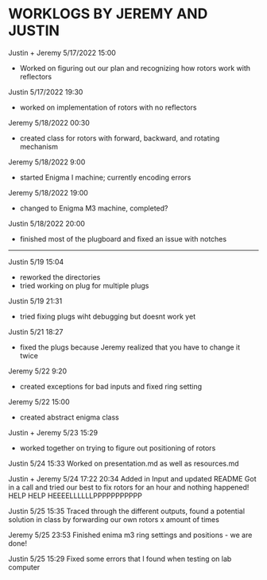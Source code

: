 # WORKLOGS BY JEREMY AND JUSTIN

Justin + Jeremy 5/17/2022 15:00
- Worked on figuring out our plan and recognizing how rotors work with reflectors

Justin 5/17/2022 19:30
- worked on implementation of rotors with no reflectors

Jeremy 5/18/2022 00:30
- created class for rotors with forward, backward, and rotating mechanism

Jeremy 5/18/2022 9:00
- started Enigma I machine; currently encoding errors

Jeremy 5/18/2022 19:00
- changed to Enigma M3 machine, completed?

Justin 5/18/2022 20:00
- finished most of the plugboard and fixed an issue with notches

---

Justin 5/19 15:04
- reworked the directories
- tried working on plug for multiple plugs

Justin 5/19 21:31
- tried fixing plugs wiht debugging but doesnt work yet

Justin 5/21 18:27
- fixed the plugs because Jeremy realized that you have to change it twice

Jeremy 5/22 9:20
- created exceptions for bad inputs and fixed ring setting

Jeremy 5/22 15:00
- created abstract enigma class

Justin + Jeremy 5/23 15:29
- worked together on trying to figure out positioning of rotors 

Justin 5/24 15:33
Worked on presentation.md as well as resources.md

Justin + Jeremy 5/24 17:22 20:34
Added in Input and updated README
Got in a call and tried our best to fix rotors for an hour and nothing happened!
HELP HELP HEEEELLLLLLPPPPPPPPPPP

Justin 5/25 15:35 
Traced through the different outputs, found a potential solution in class by forwarding our own rotors x amount of times

Jeremy 5/25 23:53
Finished enima m3 ring settings and positions - we are done!

Justin 5/25 15:29
Fixed some errors that I found when testing on lab computer
